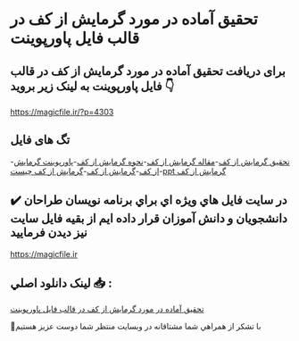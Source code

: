 # تحقیق آماده در مورد گرمایش از کف در قالب فایل پاورپوینت

## برای دریافت تحقیق آماده در مورد گرمایش از کف در قالب فایل پاورپوینت به لینک زیر بروید 👇

https://magicfile.ir/?p=4303

## تگ های فایل

-[تحقیق گرمایش از کف](https://magicfile.ir/product/%d8%aa%d8%ad%d9%82%db%8c%d9%82-%da%af%d8%b1%d9%85%d8%a7%db%8c%d8%b4-%d8%a7%d8%b2-%da%a9%d9%81-%d8%af%d8%b1-%d9%be%d8%a7%d9%88%d8%b1%d9%be%d9%88%db%8c%d9%86%d8%aa/)-[مقاله گرمایش از کف](https://magicfile.ir/product/%d8%aa%d8%ad%d9%82%db%8c%d9%82-%da%af%d8%b1%d9%85%d8%a7%db%8c%d8%b4-%d8%a7%d8%b2-%da%a9%d9%81-%d8%af%d8%b1-%d9%be%d8%a7%d9%88%d8%b1%d9%be%d9%88%db%8c%d9%86%d8%aa/)-[نحوه گرمایش از کف](https://magicfile.ir/product/%d8%aa%d8%ad%d9%82%db%8c%d9%82-%da%af%d8%b1%d9%85%d8%a7%db%8c%d8%b4-%d8%a7%d8%b2-%da%a9%d9%81-%d8%af%d8%b1-%d9%be%d8%a7%d9%88%d8%b1%d9%be%d9%88%db%8c%d9%86%d8%aa/)-[پاورپوینت گرمایش از کف](https://magicfile.ir/product/%d8%aa%d8%ad%d9%82%db%8c%d9%82-%da%af%d8%b1%d9%85%d8%a7%db%8c%d8%b4-%d8%a7%d8%b2-%da%a9%d9%81-%d8%af%d8%b1-%d9%be%d8%a7%d9%88%d8%b1%d9%be%d9%88%db%8c%d9%86%d8%aa/)-[گرمایش از کف](https://magicfile.ir/product/%d8%aa%d8%ad%d9%82%db%8c%d9%82-%da%af%d8%b1%d9%85%d8%a7%db%8c%d8%b4-%d8%a7%d8%b2-%da%a9%d9%81-%d8%af%d8%b1-%d9%be%d8%a7%d9%88%d8%b1%d9%be%d9%88%db%8c%d9%86%d8%aa/)-[گرمایش از کف چیست](https://magicfile.ir/product/%d8%aa%d8%ad%d9%82%db%8c%d9%82-%da%af%d8%b1%d9%85%d8%a7%db%8c%d8%b4-%d8%a7%d8%b2-%da%a9%d9%81-%d8%af%d8%b1-%d9%be%d8%a7%d9%88%d8%b1%d9%be%d9%88%db%8c%d9%86%d8%aa/)-[ppt گرمایش از کف](https://magicfile.ir/product/%d8%aa%d8%ad%d9%82%db%8c%d9%82-%da%af%d8%b1%d9%85%d8%a7%db%8c%d8%b4-%d8%a7%d8%b2-%da%a9%d9%81-%d8%af%d8%b1-%d9%be%d8%a7%d9%88%d8%b1%d9%be%d9%88%db%8c%d9%86%d8%aa/)

## ✔️ در سايت فايل هاي ويژه اي براي برنامه نويسان طراحان دانشجويان و دانش آموزان قرار داده ايم از بقيه فايل سايت نيز ديدن فرماييد

https://magicfile.ir


## لينک دانلود اصلي 📥 :

[تحقیق آماده در مورد گرمایش از کف در قالب فایل پاورپوینت](https://magicfile.ir/product/%d8%aa%d8%ad%d9%82%db%8c%d9%82-%da%af%d8%b1%d9%85%d8%a7%db%8c%d8%b4-%d8%a7%d8%b2-%da%a9%d9%81-%d8%af%d8%b1-%d9%be%d8%a7%d9%88%d8%b1%d9%be%d9%88%db%8c%d9%86%d8%aa/) 


🙏با تشکر از همراهي شما مشتاقانه در وبسایت منتظر شما دوست عزیز هستیم

